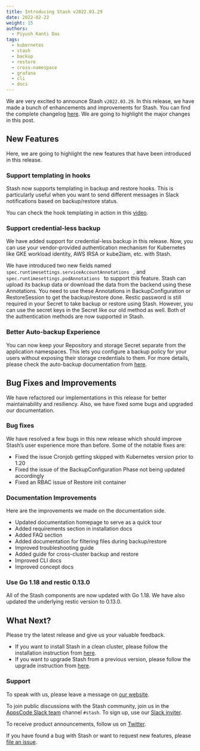 ```yaml
---
title: Introducing Stash v2022.03.29
date: 2022-02-22
weight: 15
authors:
  - Piyush Kanti Das
tags:
  - kubernetes
  - stash
  - backup
  - restore
  - cross-namespace
  - grafana
  - cli
  - docs
---
```


We are very excited to announce Stash `v2022.03.29`.  In this release, we have made a bunch of enhancements and improvements for Stash. You can find the complete changelog [here](https://github.com/stashed/CHANGELOG/blob/master/releases/v2022.03.29/README.md). We are going to highlight the major changes in this post.

## New Features

Here, we are going to highlight the new features that have been introduced in this release.

### Support templating in hooks

Stash now supports templating in backup and restore hooks. This is particularly useful when you want to send different messages in Slack notifications based on backup/restore status.

You can check the hook templating in action in this [video](https://youtu.be/MREdcm9S8Xg).

### Support credential-less backup

We have added support for credential-less backup in this release. Now, you can use your vendor-provided authentication mechanism for Kubernetes like GKE workload identity, AWS IRSA or kube2iam, etc. with Stash.

We have introduced two new fields named `spec.runtimesettings.serviceAccountAnnotations ` , and `spec.runtimesettings.podAnnotations ` to support this feature. Stash can upload its backup data or download the data from the backend using these Annotations. You need to use these Annotations in BackupConfiguration or RestoreSession to get the backup/restore done.
Restic password is still required in your Secret to take backup or restore using Stash. However, you can use the secret keys in the Secret like our old method as well. Both of the authentication methods are now supported in Stash.


### Better Auto-backup Experience

You can now keep your Repository and storage Secret separate from the application namespaces. This lets you configure a backup policy for your users without exposing their storage credentials to them. For more details, please check the auto-backup documentation from [here](https://stash.run/docs/latest/guides/auto-backup/).

## Bug Fixes and Improvements

We have refactored our implementations in this release for better maintainability and resiliency. Also, we have fixed some bugs and upgraded our documentation.

### Bug fixes

We have resolved a few bugs in this new release which should improve Stash’s user experience more than before. Some of the notable fixes are:
- Fixed the issue Cronjob getting skipped with Kubernetes version prior to 1.20
- Fixed the issue of the  BackupConfiguration Phase not being updated accordingly
- Fixed an RBAC issue of Restore init container

### Documentation Improvements

Here are the improvements we made on the documentation side.
- Updated documentation homepage to serve as a quick tour
- Added requirements section in installation docs
- Added FAQ section
- Added documentation for filtering files during backup/restore
- Improved troubleshooting guide
- Added guide for cross-cluster backup and restore
- Improved CLI docs
- Improved concept docs

### Use Go 1.18 and restic 0.13.0

All of the Stash components are now updated with Go 1.18. We have also updated the underlying restic version to 0.13.0.


## What Next?

Please try the latest release and give us your valuable feedback.

- If you want to install Stash in a clean cluster, please follow the installation instruction from [here](https://stash.run/docs/v2022.03.29/setup/).
- If you want to upgrade Stash from a previous version, please follow the upgrade instruction from [here](https://stash.run/docs/v2022.03.29/setup/upgrade/).

### Support

To speak with us, please leave a message on [our website](https://appscode.com/contact/).

To join public discussions with the Stash community, join us in the [AppsCode Slack team](https://appscode.slack.com/messages/C8NCX6N23/details/) channel `#stash`. To sign up, use our [Slack inviter](https://slack.appscode.com/).

To receive product announcements, follow us on [Twitter](https://twitter.com/KubeStash).

If you have found a bug with Stash or want to request new features, please [file an issue](https://github.com/stashed/project/issues/new).
